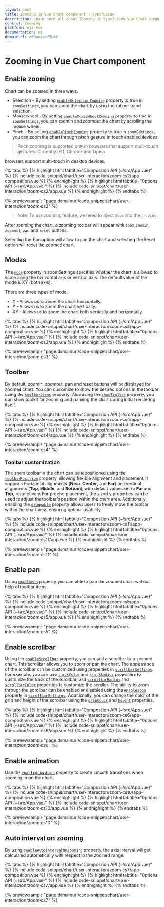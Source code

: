 ```yaml
---
layout: post
title: Zooming in Vue Chart component | Syncfusion
description: Learn here all about Zooming in Syncfusion Vue Chart component of Syncfusion Essential JS 2 and more.
control: Zooming 
platform: ej2-vue
documentation: ug
domainurl: ##DomainURL##
---
```


# Zooming in Vue Chart component

## Enable zooming

Chart can be zoomed in three ways.

* Selection - By setting [`enableSelectionZooming`](https://ej2.syncfusion.com/vue/documentation/api/chart/zoomSettingsModel/#enableselectionzooming) property to true in `zoomSettings`, you can zoom the chart by using the rubber band selection.
* Mousewheel - By setting [`enableMouseWheelZooming`](https://ej2.syncfusion.com/vue/documentation/api/chart/zoomSettingsModel/#enablemousewheelzooming) property to true in `zoomSettings`, you can zoomin and zoomout the chart by scrolling the mouse wheel.
* Pinch - By setting  [`enablePinchZooming`](https://ej2.syncfusion.com/vue/documentation/api/chart/zoomSettingsModel/#enablepinchzooming) property to true in `zoomSettings`, you can zoom the chart through pinch gesture in touch enabled devices.

 >Pinch zooming is supported only in browsers that support multi-touch gestures. Currently IE11, Chrome and Opera

 browsers support multi-touch in desktop devices.

{% tabs %}
{% highlight html tabtitle="Composition API (~/src/App.vue)" %}
{% include code-snippet/chart/user-interaction/zoom-cs2/app-composition.vue %}
{% endhighlight %}
{% highlight html tabtitle="Options API (~/src/App.vue)" %}
{% include code-snippet/chart/user-interaction/zoom-cs2/app.vue %}
{% endhighlight %}
{% endtabs %}
        
{% previewsample "page.domainurl/code-snippet/chart/user-interaction/zoom-cs2" %}

>Note: To use zooming feature, we need to inject `Zoom` into the `provide`.

After zooming the chart, a zooming toolbar will appear with `zoom`,`zoomin`, `zoomout`, `pan` and `reset` buttons.

Selecting the Pan option will allow to pan the chart and selecting the Reset option will reset the zoomed chart.

## Modes

The [`mode`](https://ej2.syncfusion.com/vue/documentation/api/chart/zoomSettings/#mode) property in zoomSettings specifies whether the chart is
allowed to scale along the horizontal axis or vertical axis. The default value of the mode is XY (both axis).

There are three types of mode.

* X - Allows us to zoom the chart horizontally.
* Y - Allows us to zoom the chart vertically.
* XY - Allows us to zoom the chart both vertically and horizontally.

{% tabs %}
{% highlight html tabtitle="Composition API (~/src/App.vue)" %}
{% include code-snippet/chart/user-interaction/zoom-cs3/app-composition.vue %}
{% endhighlight %}
{% highlight html tabtitle="Options API (~/src/App.vue)" %}
{% include code-snippet/chart/user-interaction/zoom-cs3/app.vue %}
{% endhighlight %}
{% endtabs %}
        
{% previewsample "page.domainurl/code-snippet/chart/user-interaction/zoom-cs3" %}

## Toolbar

By default, zoomin, zoomout, pan and reset buttons will be displayed for zoomed chart. You can customize to show the desired options in the toolbar using the [`toolbarItems`](https://ej2.syncfusion.com/vue/documentation/api/chart/zoomSettingsModel/#toolbaritems) property. Also using the [`showToolbar`](https://ej2.syncfusion.com/vue/documentation/api/chart/zoomSettingsModel/#showtoolbar) property, you can show toolkit for zooming and panning the chart during initial rendering itself.

{% tabs %}
{% highlight html tabtitle="Composition API (~/src/App.vue)" %}
{% include code-snippet/chart/user-interaction/zoom-cs4/app-composition.vue %}
{% endhighlight %}
{% highlight html tabtitle="Options API (~/src/App.vue)" %}
{% include code-snippet/chart/user-interaction/zoom-cs4/app.vue %}
{% endhighlight %}
{% endtabs %}
        
{% previewsample "page.domainurl/code-snippet/chart/user-interaction/zoom-cs4" %}

### Toolbar customization

The zoom toolbar in the chart can be repositioned using the [`toolbarPosition`](https://ej2.syncfusion.com/vue/documentation/api/chart/zoomSettingsModel/#toolbarposition) property, allowing flexible alignment and placement. It supports horizontal alignments (**Near**, **Center**, and **Far**) and vertical alignments (**Top**, **Middle**, and **Bottom**), with default values set to **Far** and **Top**, respectively. For precise placement, the [`x`](https://ej2.syncfusion.com/vue/documentation/api/chart/toolbarPositionModel/#x) and [`y`](https://ej2.syncfusion.com/vue/documentation/api/chart/toolbarPositionModel/#y) properties can be used to adjust the toolbar's position within the chart area. Additionally, enabling the [`draggable`](https://ej2.syncfusion.com/vue/documentation/api/chart/toolbarPositionModel/#draggable) property allows users to freely move the toolbar within the chart area, ensuring optimal usability.

{% tabs %}
{% highlight html tabtitle="Composition API (~/src/App.vue)" %}
{% include code-snippet/chart/user-interaction/zoom-cs11/app-composition.vue %}
{% endhighlight %}
{% highlight html tabtitle="Options API (~/src/App.vue)" %}
{% include code-snippet/chart/user-interaction/zoom-cs11/app.vue %}
{% endhighlight %}
{% endtabs %}
        
{% previewsample "page.domainurl/code-snippet/chart/user-interaction/zoom-cs11" %}

## Enable pan

Using [`enablePan`](https://ej2.syncfusion.com/vue/documentation/api/chart/zoomSettings/#enablepan) property you can able to pan the zoomed chart without help of toolbar items.

{% tabs %}
{% highlight html tabtitle="Composition API (~/src/App.vue)" %}
{% include code-snippet/chart/user-interaction/zoom-cs5/app-composition.vue %}
{% endhighlight %}
{% highlight html tabtitle="Options API (~/src/App.vue)" %}
{% include code-snippet/chart/user-interaction/zoom-cs5/app.vue %}
{% endhighlight %}
{% endtabs %}
        
{% previewsample "page.domainurl/code-snippet/chart/user-interaction/zoom-cs5" %}

## Enable scrollbar

Using the [`enableScrollbar`](https://ej2.syncfusion.com/vue/documentation/api/chart/zoomSettingsModel/#enablescrollbar) property, you can add a scrollbar to a zoomed chart. This scrollbar allows you to zoom or pan the chart. The appearance of the scrollbar can be customized using properties in [`scrollbarSettings`](https://ej2.syncfusion.com/vue/documentation/api/chart/scrollbarSettings/). For example, you can use [`trackColor`](https://ej2.syncfusion.com/vue/documentation/api/chart/scrollbarSettings/#trackcolor) and [`trackRadius`](https://ej2.syncfusion.com/vue/documentation/api/chart/scrollbarSettings/#trackradius) properties to customize the track of the scrollbar, and [`scrollbarRadius`](https://ej2.syncfusion.com/vue/documentation/api/chart/scrollbarSettings/#scrollbarradius) and [`scrollbarColor`](https://ej2.syncfusion.com/vue/documentation/api/chart/scrollbarSettings/#scrollbarcolor) properties to customize the scroller. The ability to zoom through the scrollbar can be enabled or disabled using the [`enableZoom`](https://ej2.syncfusion.com/vue/documentation/api/chart/scrollbarSettings/#enablezoom) property in [`scrollbarSettings`](https://ej2.syncfusion.com/vue/documentation/api/chart/scrollbarSettings/). Additionally, you can change the color of the grip and height of the scrollbar using the [`gripColor`](https://ej2.syncfusion.com/vue/documentation/api/chart/scrollbarSettings/#gripcolor) and [`height`](https://ej2.syncfusion.com/vue/documentation/api/chart/scrollbarSettings/#height) properties.

{% tabs %}
{% highlight html tabtitle="Composition API (~/src/App.vue)" %}
{% include code-snippet/chart/user-interaction/zoom-cs6/app-composition.vue %}
{% endhighlight %}
{% highlight html tabtitle="Options API (~/src/App.vue)" %}
{% include code-snippet/chart/user-interaction/zoom-cs6/app.vue %}
{% endhighlight %}
{% endtabs %}
        
{% previewsample "page.domainurl/code-snippet/chart/user-interaction/zoom-cs6" %}

## Enable animation

Use the [`enableAnimation`](https://ej2.syncfusion.com/vue/documentation/api/chart/zoomSettingsModel/#enableanimation) property to create smooth transitions when zooming in on the chart.

{% tabs %}
{% highlight html tabtitle="Composition API (~/src/App.vue)" %}
{% include code-snippet/chart/user-interaction/zoom-cs10/app-composition.vue %}
{% endhighlight %}
{% highlight html tabtitle="Options API (~/src/App.vue)" %}
{% include code-snippet/chart/user-interaction/zoom-cs10/app.vue %}
{% endhighlight %}
{% endtabs %}
        
{% previewsample "page.domainurl/code-snippet/chart/user-interaction/zoom-cs10" %}

## Auto interval on zooming

By using [`enableAutoIntervalOnZooming`](https://ej2.syncfusion.com/vue/documentation/api/chart/axis/?no-cache=1#enableautointervalonzooming) property,
the axis interval will get calculated automatically with respect to the zoomed range.

{% tabs %}
{% highlight html tabtitle="Composition API (~/src/App.vue)" %}
{% include code-snippet/chart/user-interaction/zoom-cs7/app-composition.vue %}
{% endhighlight %}
{% highlight html tabtitle="Options API (~/src/App.vue)" %}
{% include code-snippet/chart/user-interaction/zoom-cs7/app.vue %}
{% endhighlight %}
{% endtabs %}
        
{% previewsample "page.domainurl/code-snippet/chart/user-interaction/zoom-cs7" %}